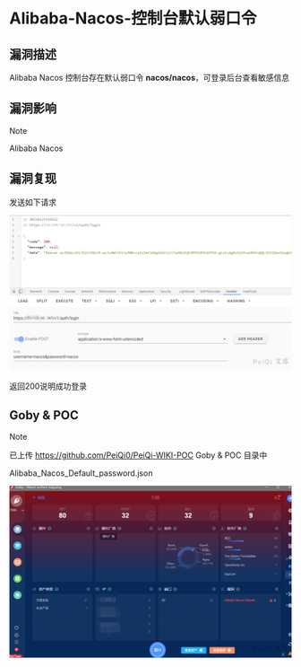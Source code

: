 # Alibaba-Nacos-控制台默认弱口令

## 漏洞描述

Alibaba Nacos 控制台存在默认弱口令 **nacos/nacos**，可登录后台查看敏感信息

## 漏洞影响

> [!NOTE]
>
> Alibaba Nacos

## 漏洞复现

发送如下请求

![](Alibaba-Nacos-控制台默认弱口令.assets/1627363073790587.jpg)

返回200说明成功登录

## Goby & POC

> [!NOTE]
>
> 已上传 https://github.com/PeiQi0/PeiQi-WIKI-POC Goby & POC 目录中
>
> Alibaba_Nacos_Default_password.json

![](Alibaba-Nacos-控制台默认弱口令.assets/1627363074185447.jpg)
